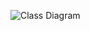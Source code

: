 ![Class Diagram](https://raw.githubusercontent.com/cs335-optimizer-developers/blob/master/ClassDiagram.jpg)
